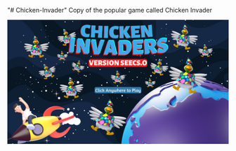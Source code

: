 "# Chicken-Invader"
Copy of the popular game called Chicken Invader

![alt text](https://github.com/Shameekh-Naveed/Chicken-Invaders/blob/main/mainScreen2.png)
